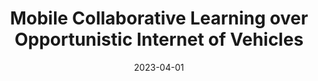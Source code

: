 ---
title: "Mobile Collaborative Learning over Opportunistic Internet of Vehicles"
authors:
- Wenchao Xu
- Haozhao Wang
- Zhaoyi Lu
- Cunqing Hua
- Nan Cheng
- Song Guo

date: "2023-04-01"
# doi: "10.1109/TNSE.2022.3141728"

# Publication type.
# 1 = Conference paper; 2 = Journal article;
# 3 = Preprint Paper; 4 = Report; 5 = Book; 6 = Book section;
# 7 = Thesis; 8 = Patent
publication_types: ["2"]

# Publication name and optional abbreviated publication name.
publication: Transactions on Mobile Computing (TMC) (CCF-A)
# publication_short: "TMC (JCR-Q1)"

# url_pdf: https://ieeexplore.ieee.org/abstract/document/9676470
# url_code: ''
# url_dataset: ''
# url_poster: ''
# url_project: ''
# url_slides: ''
# url_video: ''

---